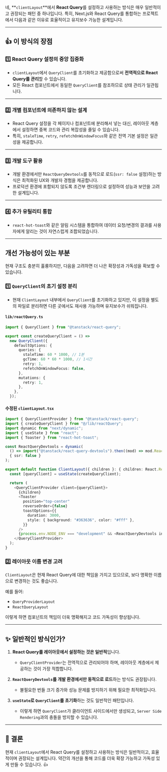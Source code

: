 네, **`clientLayout`**에서 **React Query**를 설정하고 사용하는 방식은 매우 일반적이고 권장되는 패턴 중 하나입니다. 특히, Next.js와 React Query를 통합하는 프로젝트에서 다음과 같은 이유로 효율적이고 유지보수 가능한 설계입니다.

---

## 👍 **이 방식의 장점**

### 1️⃣ **React Query 설정의 중앙 집중화**

- `clientLayout`에서 `QueryClient`를 초기화하고 제공함으로써 **전역적으로 React Query를 관리**할 수 있습니다.
- 모든 React 컴포넌트에서 동일한 `QueryClient`를 참조하므로 상태 관리가 일관됩니다.

---

### 2️⃣ **개별 컴포넌트에 의존하지 않는 설계**

- React Query 설정을 각 페이지나 컴포넌트에 분리해서 넣는 대신, 레이아웃 계층에서 설정하면 중복 코드와 관리 복잡성을 줄일 수 있습니다.
- 특히, `staleTime`, `retry`, `refetchOnWindowFocus`와 같은 전역 기본 설정은 일관성을 제공합니다.

---

### 3️⃣ **개발 도구 활용**

- 개발 환경에서만 `ReactQueryDevtools`를 동적으로 로드(`ssr: false` 설정)하는 방식은 최적화된 UX와 개발자 경험을 제공합니다.
- 프로덕션 환경에 포함되지 않도록 조건부 렌더링으로 설정하여 성능과 보안을 고려한 설계입니다.

---

### 4️⃣ **추가 유틸리티 통합**

- `react-hot-toast`와 같은 알림 시스템을 통합하여 데이터 요청/변경의 결과를 사용자에게 알리는 것이 자연스럽게 조합되었습니다.

---

## 개선 가능성이 있는 부분

현재 구조도 충분히 훌륭하지만, 다음을 고려하면 더 나은 확장성과 가독성을 확보할 수 있습니다.

### 1️⃣ **`QueryClient`의 초기 설정 분리**

- 현재 `ClientLayout` 내부에서 `QueryClient`를 초기화하고 있지만, 이 설정을 별도의 파일로 분리하면 다른 곳에서도 재사용 가능하며 유지보수가 쉬워집니다.

#### **`lib/reactQuery.ts`**

```typescript
import { QueryClient } from "@tanstack/react-query";

export const createQueryClient = () =>
  new QueryClient({
    defaultOptions: {
      queries: {
        staleTime: 60 * 1000, // 1분
        gcTime: 60 * 60 * 1000, // 1시간
        retry: 1,
        refetchOnWindowFocus: false,
      },
      mutations: {
        retry: 1,
      },
    },
  });
```

#### 수정된 `clientLayout.tsx`

```typescript
import { QueryClientProvider } from "@tanstack/react-query";
import { createQueryClient } from "@/lib/reactQuery";
import dynamic from "next/dynamic";
import { useState } from "react";
import { Toaster } from "react-hot-toast";

const ReactQueryDevtools = dynamic(
  () => import("@tanstack/react-query-devtools").then((mod) => mod.ReactQueryDevtools),
  { ssr: false }
);

export default function ClientLayout({ children }: { children: React.ReactNode }) {
  const [queryClient] = useState(createQueryClient);

  return (
    <QueryClientProvider client={queryClient}>
      {children}
      <Toaster
        position="top-center"
        reverseOrder={false}
        toastOptions={{
          duration: 3000,
          style: { background: "#363636", color: "#fff" },
        }}
      />
      {process.env.NODE_ENV === "development" && <ReactQueryDevtools initialIsOpen={false} />}
    </QueryClientProvider>
  );
}
```

### 2️⃣ **레이아웃 이름 변경 고려**

`ClientLayout`은 현재 React Query에 대한 책임을 가지고 있으므로, 보다 명확한 이름으로 변경하는 것도 좋습니다.

예를 들어:

- `QueryProviderLayout`
- `ReactQueryLayout`

이렇게 하면 컴포넌트의 책임이 더욱 명확해지고 코드 가독성이 향상됩니다.

---

## ✨ 일반적인 방식인가?

1. **React Query를 레이아웃에서 설정하는 것은 일반적**입니다.

   - `QueryClientProvider`는 전역적으로 관리되어야 하며, 레이아웃 계층에서 제공하는 것이 가장 적합합니다.

2. **`ReactQueryDevtools`를 개발 환경에서만 동적으로 로드**하는 방식도 권장됩니다.

   - 불필요한 번들 크기 증가와 성능 문제를 방지하기 위해 필요한 최적화입니다.

3. **`useState`로 `QueryClient`를 초기화**하는 것도 일반적인 패턴입니다.
   - 이렇게 하면 `QueryClient`가 클라이언트 사이드에서만 생성되고, `Server Side Rendering`과의 충돌을 방지할 수 있습니다.

---

## 📌 결론

현재 `clientLayout`에서 React Query를 설정하고 사용하는 방식은 일반적이고, 효율적이며 권장되는 설계입니다. 약간의 개선을 통해 코드를 더욱 확장 가능하고 가독성 있게 만들 수 있습니다. 👍
